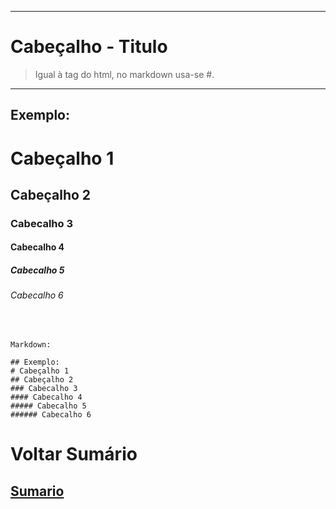 ----

# Cabeçalho - Titulo

> Igual à tag <h></h> do html, no markdown usa-se #.

----

## Exemplo:
# Cabeçalho 1
## Cabeçalho 2
### Cabecalho 3
#### Cabecalho 4
##### Cabecalho 5
###### Cabecalho 6

<br>
 

```
Markdown:

## Exemplo:
# Cabeçalho 1
## Cabeçalho 2
### Cabecalho 3
#### Cabecalho 4
##### Cabecalho 5
###### Cabecalho 6
```

# Voltar Sumário
## [Sumario](0-Sumario.md)